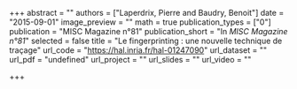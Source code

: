 +++
abstract = ""
authors = ["Laperdrix, Pierre and Baudry, Benoit"]
date = "2015-09-01"
image_preview = ""
math = true
publication_types = ["0"]
publication = "MISC Magazine n°81"
publication_short = "In *MISC Magazine n°81*"
selected = false
title = "Le fingerprinting : une nouvelle technique de traçage"
url_code = "https://hal.inria.fr/hal-01247090"
url_dataset = ""
url_pdf = "undefined"
url_project = ""
url_slides = ""
url_video = ""

+++

